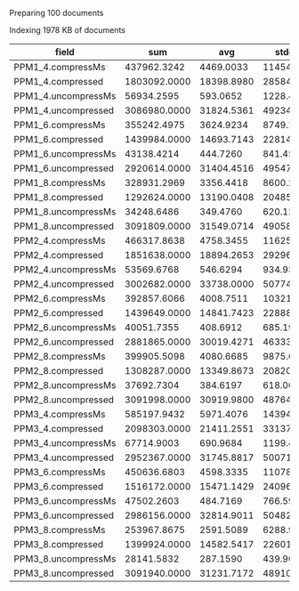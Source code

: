 Preparing 100 documents

Indexing 1978 KB of documents

field | sum | avg | stddev | nulls
----- | --- | --- | ------ | -----
PPM1_4.compressMs   | 437962.3242 | 4469.0033 | 11454.4010 | 2
PPM1_4.compressed   | 1803092.0000 | 18398.8980 | 28584.0148 | 2
PPM1_4.uncompressMs | 56934.2595 | 593.0652 | 1228.4218 | 4
PPM1_4.uncompressed | 3086980.0000 | 31824.5361 | 49234.7956 | 3
PPM1_6.compressMs   | 355242.4975 | 3624.9234 | 8749.1429 | 2
PPM1_6.compressed   | 1439984.0000 | 14693.7143 | 22814.1476 | 2
PPM1_6.uncompressMs | 43138.4214 | 444.7260 | 841.4558 | 3
PPM1_6.uncompressed | 2920614.0000 | 31404.4516 | 49547.0125 | 7
PPM1_8.compressMs   | 328931.2969 | 3356.4418 | 8600.2950 | 2
PPM1_8.compressed   | 1292624.0000 | 13190.0408 | 20485.9954 | 2
PPM1_8.uncompressMs | 34248.6486 | 349.4760 | 620.1200 | 2
PPM1_8.uncompressed | 3091809.0000 | 31549.0714 | 49058.1366 | 2
PPM2_4.compressMs   | 466317.8638 | 4758.3455 | 11625.0705 | 2
PPM2_4.compressed   | 1851638.0000 | 18894.2653 | 29296.3162 | 2
PPM2_4.uncompressMs | 53569.6768 | 546.6294 | 934.9311 | 2
PPM2_4.uncompressed | 3002682.0000 | 33738.0000 | 50774.5479 | 11
PPM2_6.compressMs   | 392857.6066 | 4008.7511 | 10321.3752 | 2
PPM2_6.compressed   | 1439649.0000 | 14841.7423 | 22888.5907 | 3
PPM2_6.uncompressMs | 40051.7355 | 408.6912 | 685.1980 | 2
PPM2_6.uncompressed | 2881865.0000 | 30019.4271 | 46333.0340 | 4
PPM2_8.compressMs   | 399905.5098 | 4080.6685 | 9875.6644 | 2
PPM2_8.compressed   | 1308287.0000 | 13349.8673 | 20820.4045 | 2
PPM2_8.uncompressMs | 37692.7304 | 384.6197 | 618.0084 | 2
PPM2_8.uncompressed | 3091998.0000 | 30919.9800 | 48764.3192 | 0
PPM3_4.compressMs   | 585197.9432 | 5971.4076 | 14394.6968 | 2
PPM3_4.compressed   | 2098303.0000 | 21411.2551 | 33137.1192 | 2
PPM3_4.uncompressMs | 67714.9003 | 690.9684 | 1199.4395 | 2
PPM3_4.uncompressed | 2952367.0000 | 31745.8817 | 50071.7424 | 7
PPM3_6.compressMs   | 450636.6803 | 4598.3335 | 11078.7886 | 2
PPM3_6.compressed   | 1516172.0000 | 15471.1429 | 24096.0998 | 2
PPM3_6.uncompressMs | 47502.2603 | 484.7169 | 766.5948 | 2
PPM3_6.uncompressed | 2986156.0000 | 32814.9011 | 50482.3867 | 9
PPM3_8.compressMs   | 253967.8675 | 2591.5089 | 6288.9293 | 2
PPM3_8.compressed   | 1399924.0000 | 14582.5417 | 22601.5356 | 4
PPM3_8.uncompressMs | 28141.5832 | 287.1590 | 439.9000 | 2
PPM3_8.uncompressed | 3091940.0000 | 31231.7172 | 48910.7412 | 1


